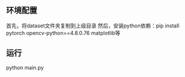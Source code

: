 ## 环境配置
首先，将dataset文件夹复制到上级目录
然后，安装python依赖：pip install pytorch opencv-python==4.8.0.76 matplotlib等
## 运行
python main.py